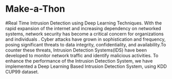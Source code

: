 # Make-a-Thon
#Real Time Intrusion Detection using Deep Learning Techniques.
With the rapid expansion of the internet and increasing dependency on networked systems, network security has become a critical concern for organizations and individuals . Cyber attacks have grown in sophistication and frequency, posing significant threats to data integrity, confidentiality, and availability.To counter these threats, Intrusion Detection Systems(IDS) have been developed to monitor network traffic and identify malicious activities.
To enhance the performance of the Intrusion Detection System, we have implemented a Deep Learning Based Intrusion Detection System, using KDD CUP99 dataset.
